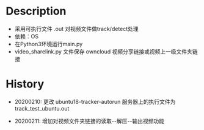 # Description
- 采用可执行文件 .out 对视频文件做track/detect处理
- 依赖：OS
- 在Python3环境运行main.py
- video_sharelink.py 文件保存 owncloud 视频分享链接或视频上一级文件夹链接 

# History
- 20200210:
更改 ubuntu18-tracker-autorun 服务器上的执行文件为track_test_ubuntu.out

- 20200211:
增加对视频文件夹链接的读取--解压--输出视频功能